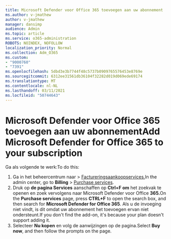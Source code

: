 ```yaml
---
title: Microsoft Defender voor Office 365 toevoegen aan uw abonnement
ms.author: v-jmathew
author: v-jmathew
manager: dansimp
audience: Admin
ms.topic: article
ms.service: o365-administration
ROBOTS: NOINDEX, NOFOLLOW
localization_priority: Normal
ms.collection: Adm_O365
ms.custom:
- "9000760"
- "7391"
ms.openlocfilehash: 5dbd3e3b7744f48c5737b0909765576453e8769e
ms.sourcegitcommit: 6312ee31561db36104f32282d019d069ede69174
ms.translationtype: MT
ms.contentlocale: nl-NL
ms.lasthandoff: 03/11/2021
ms.locfileid: "50744643"
---
```

# <a name="add-microsoft-defender-for-office-365-to-your-subscription"></a><span data-ttu-id="5bda5-102">Microsoft Defender voor Office 365 toevoegen aan uw abonnement</span><span class="sxs-lookup"><span data-stu-id="5bda5-102">Add Microsoft Defender for Office 365 to your subscription</span></span>

<span data-ttu-id="5bda5-103">Ga als volgende te werk:</span><span class="sxs-lookup"><span data-stu-id="5bda5-103">To do this:</span></span>

1. <span data-ttu-id="5bda5-104">Ga in het beheercentrum naar   >  [Factureringsaankoopservices.](https://go.microsoft.com/fwlink/p/?linkid=868433)</span><span class="sxs-lookup"><span data-stu-id="5bda5-104">In the admin center, go to **Billing** > [Purchase services](https://go.microsoft.com/fwlink/p/?linkid=868433).</span></span>
2. <span data-ttu-id="5bda5-105">Druk op **de pagina Services** aanschaffen op **Ctrl+F om** het zoekvak te openen en zoek vervolgens naar Microsoft Defender voor Office **365.**</span><span class="sxs-lookup"><span data-stu-id="5bda5-105">On the **Purchase services** page, press **CTRL+F** to open the search box, and then search for **Microsoft Defender for Office 365**.</span></span> <span data-ttu-id="5bda5-106">Als u de invoeging niet vindt, is dit omdat uw abonnement het toevoegen ervan niet ondersteunt.</span><span class="sxs-lookup"><span data-stu-id="5bda5-106">If you don't find the add-on, it's because your plan doesn't support adding it.</span></span>
3. <span data-ttu-id="5bda5-107">Selecteer **Nu kopen** en volg de aanwijzingen op de pagina.</span><span class="sxs-lookup"><span data-stu-id="5bda5-107">Select **Buy now**, and then follow the prompts on the page.</span></span>
